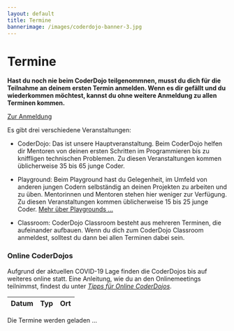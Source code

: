 ```yaml
---
layout: default
title: Termine
bannerimage: /images/coderdojo-banner-3.jpg
---
```


# Termine

**Hast du noch nie beim CoderDojo teilgenommnen, musst du dich für die Teilnahme an deinem ersten Termin anmelden. Wenn es dir gefällt und du wiederkommen möchtest, kannst du ohne weitere Anmeldung zu allen Terminen kommen.**

<p class="text-center"><a class="btn btn-material-light-blue-700" href="/anmeldung.html">Zur Anmeldung</a></p>

Es gibt drei verschiedene Veranstaltungen:

- <span class="type-coderdojo">CoderDojo</span>: Das ist unsere Hauptveranstaltung. Beim CoderDojo helfen dir Mentoren von deinen ersten Schritten im Programmieren bis zu kniffligen technischen Problemen. Zu diesen Veranstaltungen kommen üblicherweise 35 bis 65 junge Coder.

- <span class="type-playground">Playground</span>: Beim Playground hast du Gelegenheit, im Umfeld von anderen jungen Codern selbständig an deinen Projekten zu arbeiten und zu üben. Mentorinnen und Mentoren stehen hier weniger zur Verfügung. Zu diesen Veranstaltungen kommen üblicherweise 15 bis 25 junge Coder. [Mehr über Playgrounds&nbsp;...](/infos/playground.html)

- <span class="type-classroom">Classroom</span>: CoderDojo Classroom besteht aus mehreren Terminen, die aufeinander aufbauen. Wenn du dich zum CoderDojo Classroom anmeldest, solltest du dann bei allen Terminen dabei sein.

<div class="corona-info">
<h3>Online CoderDojos</h3>
Aufgrund der aktuellen COVID-19 Lage finden die CoderDojos bis auf weiteres online statt. Eine Anleitung, wie du an den Onlinemeetings teilnimmst, findest du unter <a href="online-coderdojo-tipps.html"><em>Tipps für Online CoderDojos</em></a>.</div>

<table class="table" id="eventsTable">
	<thead>
		<tr>
			<th>Datum</th>
			<th>Typ</th>
			<th>Ort</th>
		</tr>
	</thead>
	<tbody>
	</tbody>
</table>

<p class="loadingText">Die Termine werden geladen ...</p>

<script language="javascript">
	Date.prototype.addDays = function(days) {
		var dat = new Date(this.valueOf());
		dat.setDate(dat.getDate() + days);
		return dat;
	}

	var eventsTable = $("#eventsTable");

	$.get("https://participants-management-service.azurewebsites.net/api/events/?past=false", function(data) {
		var additionalEvents = [
			{ date: new Date(2017, 6, 7), title: "Sommerferien 2017", type: "header" },
			{ date: new Date(2017, 6, 13), title: "Sommerferien 2017", type: "header" },
			{ date: new Date(2017, 8, 14), title: "Wintersemester 2017 / 2018", type: "header" }
		].filter(function(event) { return event.date >= new Date(); });
		
		data = data.concat(additionalEvents).sort(function(a, b) {
			a = new Date(a.date);
			b = new Date(b.date);
			return a > b ? 1 : a < b ? -1 : 0;
		});

		var row = "<tr>";
		row += "<td>Freitag, 05. Juni 2020</td>";
		row += "<td class='type-coderdojo'>CoderDojo Online</td>";
		row += "<td>";

		var workshops = [];

		// workshops.push({
		// 	time: "13:45 - 15:45",
		// 	title: "Micro:bit Workshop",
		// 	description: "Wir basteln gemeinsam an einer Micro:bit Wetterstation. Das richtige Projekt für die von euch, die schon etwas Erfahrung mit Programmieren mit Scratch oder Mirco:bit haben.",
		// 	prerequisites: "<ul><li>Installiertes <a href=\"https://www.microsoft.com/de-at/p/makecode-for-micro-bit/9pjc7sv48lcx?rtc=1#activetab=pivot:overviewtab\" target=\"_blank\">MakeCode for micro:bit</a></li><li>oder <a href=\"https://makecode.microbit.org/\" target=\"_blank\">Onlinevariante von MakeCode for micro:bit</a></li><li>zwei \"echte\" Micro:bit oder der in MakeCode eingebaute Emulator</li></ul>",
		// 	mentors: ["Daniel"],
		// 	link: "https://us02web.zoom.us/j/82813503653?pwd=WHNpVkMwRjE1YW5tMXNTWCtaSWQrZz09"
		// });

		workshops.push({
			time: "13:45 - 15:45",
			title: "Mein erstes Computerspiel mit Scratch",
			description: "Du hast noch nie programmiert, bist aber neugierig wie das geht? In diesem Workshop programmierst du gemeinsam mit unserem Mentor Rainer dein erstes Computerspiel mit Scratch. Wenn du jünger als 10 Jahre alt bist, solltest du eine erwachsene Begleitperson bitten, dir beim Webmeeting zu helfen. Tastatur und Maus gehören aber dir! Die Erwachsenen helfen nur, wenn du gerade mal überhaupt nicht weiter weißt. Falls du schon recht vertraut mit dem Umgang mit Computer und Internet bist, kannst du gerne auch alleine am Workshop teilnehmen.",
			prerequisites: "<ul><li><b>ab 8 Jahren</b>, Lesekenntnisse erforderlich</li><li><b>keine</b> Vorkenntnisse über Programmieren notwendig</li><li>Software für die Teilnahme an Online CoderDojos (<a href=\"https://linz.coderdojo.net/online-coderdojo-tipps.html\" target=\"_blank\">Anleitung</a>)</li><li>Installierte Version von Scratch (<a href=\"https://scratch.mit.edu/download\" target=\"_blank\">Download</a>)</li><li>oder Online-Version von Scratch - dafür brauchst du nur einen Browser und öffnest <a href=\"https://scratch.mit.edu/create/\" target=\"_blank\">https://scratch.mit.edu/create/</a></li></ul>",
			mentors: ["Rainer", "Karin"],
			link: "https://us02web.zoom.us/j/83084810683?pwd=MTJYbmgya1hXSjBwdHRIWFk3QlZQZz09"
		});

		workshops.push({
			time: "13:45 - 15:45",
			title: "Virtuelles Elektronikbasteln",
			description: "Diesen Freitag starten wir mit der Lösung von Serien- und Parallelschaltung von Widerständen. Wir bauen die Schaltung im TinkerCAD nach und überprüfen die berechneten Ergebnisse mit dem Multimeter. Das Ohmsche Gesetz kommt auch wieder vor. Diese Übung ist auch für Anfänger geeignet. Vorbereiten kannst Du Dich auf unserer Hompage unter dem Menüpunkt Löten mit den Elektronikübungen 1/2/3.<br/><br/>Im zweiten Teil werden wir wieder mit dem Arduino eine Schaltung bauen. Dieses Mal steuern wir eine bunte Led-Reihe von Neopixel an. Wir starten mit der Block Programmierung und schalten danach auf den Programmtext um. Dieses Beispiel eignet sich super für eigene LED Projekte. Viel Spaß",
			prerequisites: "Ein Computer mit <a href=\"https://www.tinkercad.com\" target=\"_blank\">Tinkercad</a> Zugang.",
			mentors: ["Günther"],
			link: "https://us02web.zoom.us/j/84139135484?pwd=WGRWbEZ0cjY0Rit2SVVxSWFuUmhyUT09"
		});

		// workshops.push({
		// 	time: "13:45 - 15:45",
		// 	title: "Minecraft Redstone",
		// 	description: "Teil 2 unserer Kombination-locks! Diesesmal versuchen wir uns an Locks die Buttons als Eingabe verwenden. Das macht das ganze um einiges Komplizierter, wie ihr merken werdet ;)",
		// 	prerequisites: "Ihr braucht einen offiziellen Minecraft Account und die Java-Minecraft Version 1.15.2 installiert. Wir werden auf einem gemeinsamen Server unsere Übungen machen.",
		// 	mentors: ["Matthias", "Jan"],
		// 	link: "https://us02web.zoom.us/j/81971337266?pwd=U1YrdDdZR1hyRCtFdmNiUmdhMlVBUT09"
		// });

		// workshops.push({
		// 	time: "13:45 - 15:45",
		// 	title: "HTML & CSS Hands-On",
		// 	description: "In diesem Workshop werden wir ausführlich die Basics von HTML und CSS üben:<br/><ul><li>welche HTML Elemente gibt es</li><li>wie kann ich sie positionieren</li><li>welche CSS Selektoren gibt es</li><li>wie kann ich die Darstellung für verschiedene Display-Größen anpassen</li><li>Variablen in CSS</li><li>wie kann ich in CSS rechnen</li><li>...</li></ul>",
		// 	prerequisites: "<ul><li>ein wenig Erfahrung mit HTML & CSS</li></ul>",
		// 	mentors: ["Karin"],
		// 	link: "https://us02web.zoom.us/j/89640081964?pwd=RDFtMjBrdWxzeXpkSEpqYlNMZWdZdz09"
		// });

		workshops.push({
			time: "13:45 - 15:45",
			title: "Dynamische Webseite mit Node.js",
			description: "Dynamischen Webseiten sind in der Lage sich Informationen zu merken und diese zu verarbeiten, weil unser Code nicht nur im Browser sondern auch am Webserver selbst ausgeführt wird. Das gibt uns Möglichkeiten, die man mit statischen Webseiten nicht hat.<br/><br/>Dieses Mal implementieren wir die beiden noch fehlenden CRUD-Operationen (create, read, update, delete) um Einträge in der FeuerwehrApp ändern und löschen zu können. Weiters sehen wir uns an, wie man die empfangenen Daten mit Javascript als Tabelle darstellt und diese mit einer Filterfunktion versieht. Falls noch Zeit bleibt, können wir beginnen die ChatApp und die FeuerwehrApp in einem gemeinsame App zu integrieren.",
			prerequisites: "<p>Grundlegende Kenntnisse:</p><ul><li>beim Programmieren (z.B. mit JavaScript, Java, C#, C++, ...)</li><li>HTML</li></ul><p>Software:</p><ul><li>einen Texteditor wie z.B. <a href=\"https://notepad-plus-plus.org/\" target=\"_blank\">Notepad++</a>, <a href=\"https://code.visualstudio.com/\" target=\"_blank\">Visual Studio Code</a></li><li><a href=\"https://nodejs.org/en/download/\" target=\"_blank\">Node.js</a></li><li><a href=\"https://git-scm.com/download/win\" target=\"_blank\">Git</a></li></ul><p>Installationsanleitung:</p><p>Wenn Du möchtest, kannst Du schon vorab unser Projekt bei Dir installieren. So haben wir beim Workshop mehr Zeit für's Programmieren und brauchen nicht so lange warten bis alle mit der Installation fertig sind. Eine Anleitung dazu findest Du auf <a href=\"https://github.com/coderdojo-neusiedl/dynamic-webpage/tree/workshop-20200605\" target=\"_blank\">Github</a>.</p>",
			mentors: ["Thomas"],
			link: "https://us02web.zoom.us/j/81648902295?pwd=UWRkVEZiRC8xM2dGQ0pBTENzdTFzdz09"
		});

		workshops.push({
			time: "16:00 - 18:00",
			title: "Python für AnfängerInnen",
			description: "Wir haben letztes Mal mit dem Spiel \"Bubble Blaster\" begonnen und gelernt wie man ein U-Boot mit Pfeiltasten steuern kann. Dieses Mal erzeugen wir Bubbles, die über den Bildschirm wandern. Ziel des Spiel ist es, möglichst viele Bubbles mit dem U-Boot zu treffen. Neueinsteiger sind auch herzlich willkommen. Ihr bekommt den Code vom letzten Mal und wir wiederholen die wichtigsten Schritte.",
			prerequisites: "<ul><li>Aktuelle Version von <a href=\"https://www.python.org/downloads/\" target=\"_blank\">Python</a></li></ul>",
			mentors: ["Sonja"],
			link: "https://us02web.zoom.us/j/89358979222?pwd=TWRnMzBlVzJzNngvWEUyZlhPQytSdz09"
		});

		workshops.push({
			time: "16:00 - 18:00",
			title: "Discord Bot mit C#",
			description: "Du wolltest schon immer mal deinen eigenen Discord Bot machen? Dann ist das genau der richtige Workshop für dich! In unserer ersten Session werden wir einen Bot programmieren, der uns auf Kommando süße Katzenbilder zusendet oder uns mit lustigen Witzen unterhält! Ideen und Vorschläge könnt ihr gerne vor oder während des Workshops bei mir ( @El'Capitano#5113 ) abgeben :)",
			prerequisites: "Bitte installier dir schon vor dem Coderdojo folgende Dinge:<br/><ul><li><a href=\"https://visualstudio.microsoft.com/vs/community/\" target=\"_blank\">Visual Studio 2019 Community</a></li><li><b>und</b> <a href=\"https://dotnet.microsoft.com/download/dotnet-core/3.1\" target=\"_blank\">.NET Core</a></li></ul><br/>Nice to Haves/Know (Optional):<br/><br/><ul><li><a href=\"https://www.postman.com/downloads/\" target=\"_blank\">Postman</a></li><li><a href=\"https://app.quicktype.io/\" target=\"_blank\">Quicktype</a></li></ul>",
			mentors: ["Jonas"],
			link: "https://us02web.zoom.us/j/85874187975?pwd=Vm85ZTB2T0owa1RKVE5NMkxLdGN5dz09"
		});

		// workshops.push({
		// 	time: "16:00 - 18:00",
		// 	title: "Unity Moonhack",
		// 	description: "Das Spiel Moonhack kennt ihr vielleicht schon vom Beispiel Scratch Moonhack. Diesmal werden wir versuchen das gleiche Spiel mit Unity zu realisieren.",
		// 	prerequisites: "Bitte installier dir schon vor dem Coderdojo folgende Dinge:<br/><ul><li><a href=\"https://store.unity.com/\" target=\"_blank\">Unity 2019.3</a> (oder eine aktuellere - du wirst dafür einen Account bei Unity anlegen müssen - nimm bitte die Individual/Personal Version)</li><li><b>und</b> <a href=\"https://visualstudio.microsoft.com/de/vs/unity-tools/\" target=\"_blank\">Visual Studio 2019 Community</a></li></ul>",
		// 	mentors: ["Hans-Peter"],
		// 	link: "https://us02web.zoom.us/j/85099735480?pwd=MmN1dUd5WDBBdzJIcy9SRS9MQUNVQT09"
		// });

		// workshops.push({
		// 	time: "16:00 - 18:00",
		// 	title: "Web-Entwicklung mit Hugo",
		// 	description: "Wenn du schon etwas Ahnung von HTML und CSS hast, kannst du mit Karin in diesem Workshop lernen, wie man hübsche und vor allem schnelle Webseiten erstellen kann. Karin zeigt, wie der Open-Source Webseiten-Generator Hugo funktioniert und man damit seine Homepage wie ein echter Profi aufbaut.",
		// 	prerequisites: "<ul><li>Visual Studio Code: <a href=\"https://code.visualstudio.com/\" target=\"_blank\">https://code.visualstudio.com/</a></li><li><a href=\"https://github.com/gohugoio/hugo/releases/tag/v0.70.0\" target=\"_blank\">Hugo herunterladen</a></li></ul>",
		// 	mentors: ["Karin", "Rainer"],
		// 	link: "https://us02web.zoom.us/j/81510541132?pwd=UnU3aTNiRlgvOUtzZ0ZvZWxjRThodz09"
		// });

		/*

		workshops.push({
			time: "16:00 - 18:00",
			title: "Java",
			description: "Wir werden unserem Spiel beibringen Kollisionen zu erkennen.",
			prerequisites: "<ul><li><a href=\"https://www.jetbrains.com/de-de/idea/download/#section=windows\" target=\"_blank\">IntelliJ IDEA (Community Edition)</a></li><li><a href=\"https://git-scm.com/download/win\" target=\"_blank\">Git</a></li></ul>",
			mentors: ["Thomas"],
			link: "https://zoom.us/j/92032918488"
		});

		*/

		workshops.forEach(function(w) {
			row += "<p><span class=\"workshop-title\">" + w.time + " " + w.title + "</span></p><p>" + w.description + "</p><p><b>Voraussetzungen</b></p><p>" + w.prerequisites + "</p><p><b>Mentoren:</b> " + w.mentors.join(", ") + "</p><p><b>Link zum Teilnehmen:</b> <a href='" + w.link + "' target='_blank'>" + w.link + "</a></p>";
		});

		row += "</td>";
		row += "</tr>";

		eventsTable.append(row);

		data.filter(function(event) { return moment(new Date(event.date)).startOf("day").format('YYYY-MM-DD') != '2020-06-05'; }).forEach(function(event) {
			var row = "";

			if (event.type == "header") {
				row = "<tr class='subtitle'><td colspan='3'>" + event.title + "</td></tr>";
			} else {
				var date = moment(new Date(event.date)).startOf("day");
				var formattedDate = date.format("YYYY-MM-DD");

				/*row = "<tr";
				if (event.type == "playground") {
					row += " class='playground'";
				} else if (event.type == "bootcamp") {
					row += " class='bootcamp'";
				} else {
					row += " class='coderdojo'";
				}*/

				row += "<tr>";
				if (event.type == "classroom") {
					row += "<td>";
                    for (var i = 0; i < event.dates.length; i++) {
                        var classroomDate = moment(new Date(event.dates[i])).startOf("day");
                        row += "<span class='nowrap'>" + classroomDate.format("dddd, DD. MMMM YYYY") + "</span>" + "<br/>";
						if (event.title == "Elektronik") {
							row += "15:00 - 17:30<br/>";
						} else {
							row += "16:00 - 18:00<br/>";
						}
                    }
                    row += "</td>";
				} else if (event.type == "bootcamp") {
					row += "<td><span class='nowrap'>" + date.format("dddd, DD. MMMM YYYY") + "</span><br/>13:30 - 18:30</td>";
				} else {
					row += "<td><span class='nowrap'>" + date.format("dddd, DD. MMMM YYYY") + "</span><br/>16:00 - 18:00</td>";
				}

				if (event.type == "playground") {
					row += "<td class='type-playground'>Playground";
				} else if (event.type == "bootcamp") {
					row += "<td class='type-bootcamp'>Bootcamp";
                } else if (event.type == "classroom") {
					row += "<td class='type-classroom'>Classroom";
				} else {
					row += "<td class='type-coderdojo'>CoderDojo";
				}
				row += "</td>";

				row += "<td>";

                if (event.type == "classroom") {
                    row += "<b>CoderDojo Classroom - " + event.title + "</b>";
                    row += "<br/><br/>";
                    row += event.description;
                    row += "<br/><br/>";
                    var mailBody = "Hallo CoderDojo Team,%0D%0A%0D%0Aich möchte mich zum Kurs CoderDojo Classroom - " + event.title + " anmelden.%0D%0A%0D%0AVorname: %0D%0ANachname: %0D%0AAlter: %0D%0A";
                    row += "<b>Anmeldung unter <a href='mailto:info@coderdojo-linz.org?subject=Anmeldung zu CoderDojo Classroom - " + event.title + "&body=" + mailBody + "'>info@coderdojo-linz.org</a></b>";
                    row += "<br/><br/>";
                } else if (event.type == "bootcamp") {
					row += "<b>" + event.title + "</b>";
                    row += "<br/><br/>";
                    row += event.description;
                    row += "<br/><br/>";
					row += "<b><a href=\"https://www.globalazurebootcamp.at/junior-bootcamp/\" target=\"_blank\">Weitere Infos ...</a></b>";
					row += "<br/><br/>";
				}

				/*if (event.type == "playground") {
					row += "Playground<br/>";
				} else if (event.type == "bootcamp") {
					row += "Junior Bootcamp - im Rahmen des <a href='https://coding-club-linz.github.io/global-azure-bootcamp-2017/junior-bootcamp.html' target='_blank'>Global Azure Bootcamps</a><br/>";
					row += "für junge Coder ab 13 Jahren<br/>";
				} else {
					row += "CoderDojo<br/>";
				}*/
				
				if (event.location) {
					row += event.location;
				} else {
					if (event.type == "playground") {
						row += "<a href=\"http://www.linz.at/wissensturm/anreise.asp\" target=\"_blank\">Wissensturm</a>, Raum 10.02, Kärtnerstraße 26, 4020 Linz";
					} else {
						row += "<a href=\"http://www.linz.at/wissensturm/anreise.asp\" target=\"_blank\">Wissensturm</a>, Veranstaltungssaal E09, Kärtnerstraße 26, 4020 Linz";
					}
				}

				if (event.sponsor) {
					row += "<br/><span class=\"sponsor\">Sponsored by " + event.sponsor + "</a>";
				}

				row += "</td>";
		
				row += "</tr>";
			}

			eventsTable.append(row);
		});

		$(".loadingText").hide();
	});
</script>
